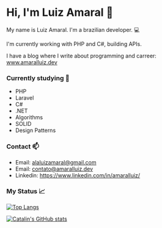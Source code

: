 # Hi, I'm Luiz Amaral :wave:
 
My name is Luiz Amaral. I'm a brazilian developer. :computer: 

I'm currently working with PHP and C#, building APIs.

I have a blog where I write about programming and carreer: www.amaralluiz.dev

### Currently studying :book:
- PHP
- Laravel
- C#
- .NET
- Algorithms
- SOLID
- Design Patterns

### Contact :mailbox:
- Email: alaluizamaral@gmail.com
- Email: contato@amaralluiz.dev
- Linkedin: https://www.linkedin.com/in/amaralluiz/

### My Status :chart_with_upwards_trend:

[![Top Langs](https://github-readme-stats.vercel.app/api/top-langs/?username=amaralluiz&hide=css,html&theme=dark)](https://github.com/anuraghazra/github-readme-stats)

[![Catalin's GitHub stats](https://github-readme-stats.vercel.app/api?username=amaralluiz&theme=dark)](https://github.com/anuraghazra/github-readme-stats)
